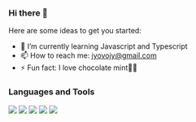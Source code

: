 ### Hi there 👋

<!--
**badpeaches/badpeaches** is a ✨ _special_ ✨ repository because its `README.md` (this file) appears on your GitHub profile.
-->

Here are some ideas to get you started:

- 🌱 I’m currently learning Javascript and Typescript
- 📫 How to reach me: jyovojy@gmail.com
- ⚡ Fun fact: I love chocolate mint🍫🍃

### Languages and Tools
<a href="javascrirpt:void(0)" target="_blank"><img src="https://img.shields.io/badge/html5-fff?style=flat&logo=html5&logoColor=E34F26"/></a>
<a href="javascrirpt:void(0)" target="_blank"><img src="https://img.shields.io/badge/css3-fff?style=flat&logo=css3&logoColor=1572B6"/></a>
<a href="javascrirpt:void(0)" target="_blank"><img src="https://img.shields.io/badge/javascript-333333?style=flat&logo=javascript&logoColor=F7DF1E"/></a>
<a href="javascrirpt:void(0)" target="_blank"><img src="https://img.shields.io/badge/react-333333?style=flat&logo=react&logoColor=61DAFB"/></a>
<a href="javascrirpt:void(0)" target="_blank"><img src="https://img.shields.io/badge/visual studio code-333333?style=flat&logo=visualstudiocode&logoColor=007ACC"/></a>
